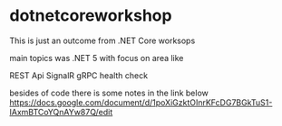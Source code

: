 # dotnetcoreworkshop

This is just an outcome from .NET Core worksops

main topics was .NET 5 with focus on area like

  REST Api
  SignalR
  gRPC
  health check
  
besides of code there is some notes in the link below
https://docs.google.com/document/d/1poXiGzktOInrKFcDG7BGkTuS1-IAxmBTCoYQnAYw87Q/edit
